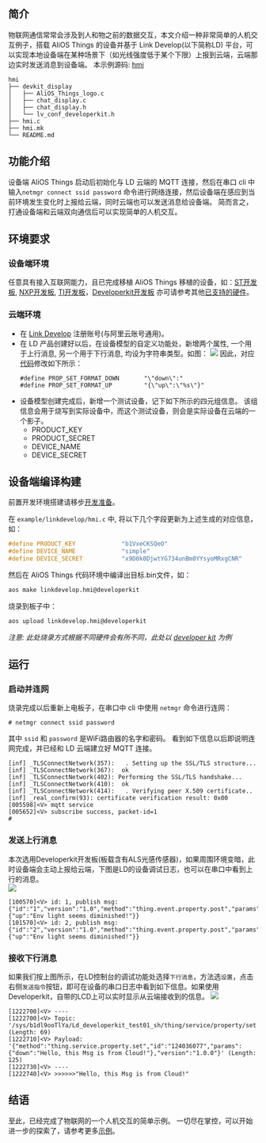 ## 简介

物联网通信常常会涉及到人和物之前的数据交互，本文介绍一种非常简单的人机交互例子，搭载 AliOS Things 的设备并基于 Link Develop(以下简称LD) 平台，可以实现本地设备端在某种场景下（如光线强度低于某个下限）上报到云端，云端那边实时发送消息到设备端。
本示例源码: [hmi](https://github.com/alibaba/AliOS-Things/tree/developer/example/linkdevelop/hmi)
```
hmi
├── devkit_display
│   ├── AliOS_Things_logo.c
│   ├── chat_display.c
│   ├── chat_display.h
│   └── lv_conf_developerkit.h
├── hmi.c
├── hmi.mk
└── README.md
```

## 功能介绍

设备端 AliOS Things 启动后初始化与 LD 云端的 MQTT 连接，然后在串口 cli 中输入`netmgr connect ssid password` 命令进行网络连接，然后设备端在感应到当前环境发生变化时上报给云端，同时云端也可以发送消息给设备端。
简而言之，打通设备端和云端双向通信后可以实现简单的人机交互。

## 环境要求

### 设备端环境
任意具有接入互联网能力，且已完成移植 AliOS Things 移植的设备，如：[ST开发板](https://linkdevelop.aliyun.com/device-doc#dev-st-guide.html), [NXP开发板](https://linkdevelop.aliyun.com/device-doc#dev-nxp-guide.html), [TI开发板](https://linkdevelop.aliyun.com/device-doc#dev-ti-guide.html)，[Developerkit开发板](http://aliosthings.io/#/developerkit)
亦可请参考其他[已支持的硬件](https://github.com/alibaba/AliOS-Things/tree/master/board)。

### 云端环境

* 在 [Link Develop](https://linkdevelop.aliyun.com) 注册账号(与阿里云账号通用)。
* 在 LD 产品创建好以后，在设备模型的自定义功能处，新增两个属性, 一个用于上行消息, 另一个用于下行消息, 均设为字符串类型。如图：
![](https://img.alicdn.com/tfs/TB1zaWLJ7KWBuNjy1zjXXcOypXa-2570-1540.png)
因此，对应[代码](https://github.com/alibaba/AliOS-Things/tree/developer/example/linkdevelop/hmi/hmi.c)修改如下所示：
    ```
  #define PROP_SET_FORMAT_DOWN       "\"down\":"
  #define PROP_SET_FORMAT_UP         "{\"up\":\"%s\"}"
    ```
* 设备模型创建完成后，新增一个测试设备，记下如下所示的四元组信息。
  该组信息会用于烧写到实际设备中，而这个测试设备，则会是实际设备在云端的一个影子。
	* PRODUCT_KEY
	* PRODUCT_SECRET
	* DEVICE_NAME
	* DEVICE_SECRET


## 设备端编译构建

前置开发环境搭建请移步[开发准备](https://linkdevelop.aliyun.com/device-doc#dev-prepare.html)。

在 `example/linkdevelop/hmi.c` 中, 将以下几个字段更新为上述生成的对应信息，如：
```c
#define PRODUCT_KEY             "b1VxeCKSQeO"
#define DEVICE_NAME             "simple"
#define DEVICE_SECRET           "x9D0k0DjwtYG734unBm0YYsyoMRxgCNR"
```

然后在 AliOS Things 代码环境中编译出目标.bin文件，如：
```sh
aos make linkdevelop.hmi@developerkit
```
烧录到板子中：
```sh
aos upload linkdevelop.hmi@developerkit
```
_注意: 此处烧录方式根据不同硬件会有所不同，此处以 [developer kit](https://github.com/alibaba/AliOS-Things/tree/developer/board/developerkit) 为例_

## 运行

### 启动并连网
烧录完成以后重新上电板子，在串口中 cli 中使用 `netmgr` 命令进行连网：
```
# netmgr connect ssid password
```
其中 `ssid` 和 `password` 是WiFi路由器的名字和密码。
看到如下信息以后即说明连网完成，并已经和 LD 云端建立好 MQTT 连接。
```
[inf] _TLSConnectNetwork(357):   . Setting up the SSL/TLS structure...
[inf] _TLSConnectNetwork(367):  ok
[inf] _TLSConnectNetwork(402): Performing the SSL/TLS handshake...
[inf] _TLSConnectNetwork(410):  ok
[inf] _TLSConnectNetwork(414):   . Verifying peer X.509 certificate..
[inf] _real_confirm(93): certificate verification result: 0x00
[005598]<V> mqtt service
[005652]<V> subscribe success, packet-id=1
# 
```

### 发送上行消息

本次选用Developerkit开发板(板载含有ALS光感传感器)，如果周围环境变暗，此时设备端会主动上报给云端，下图是LD的设备调试日志，也可以在串口中看到上行的消息。  
![](https://img.alicdn.com/tfs/TB1.164X9zqK1RjSZPcXXbTepXa-1699-448.png)  
```
[100570]<V> id: 1, publish msg: {"id":"1","version":"1.0","method":"thing.event.property.post","params":{"up":"Env light seems diminished!"}}
[101570]<V> id: 2, publish msg: {"id":"2","version":"1.0","method":"thing.event.property.post","params":{"up":"Env light seems diminished!"}}
```

### 接收下行消息
如果我们按上图所示，在LD控制台的调试功能处选择`下行消息`，方法选`设置`，点击右侧`发送指令`按钮，即可在设备的串口日志中看到如下信息。如果使用Developerkit，自带的LCD上可以实时显示从云端接收到的信息。
![](https://img.alicdn.com/tfs/TB1.164X9zqK1RjSZPcXXbTepXa-1699-448.png)
```
[1222700]<V> ----
[1222700]<V> Topic: '/sys/b1dl9ooTlYa/Ld_developerkit_test01_sh/thing/service/property/set' (Length: 69)
[1222710]<V> Payload: '{"method":"thing.service.property.set","id":"124036077","params":{"down":"Hello, this Msg is from Cloud!"},"version":"1.0.0"}' (Length: 125)
[1222730]<V> ----
[1222740]<V> >>>>>>"Hello, this Msg is from Cloud!"
```

## 结语
至此，已经完成了物联网的一个人机交互的简单示例。
一切尽在掌控，可以开始进一步的探索了，请参考更多[示例](https://github.com/alibaba/AliOS-Things/tree/master/example)。
